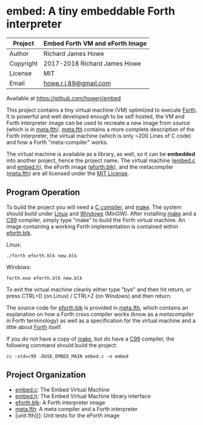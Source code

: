 # embed: A tiny embeddable Forth interpreter

| Project   | Embed Forth VM and eForth Image |
| --------- | ------------------------------- |
| Author    | Richard James Howe              |
| Copyright | 2017-2018 Richard James Howe    |
| License   | MIT                             |
| Email     | howe.r.j.89@gmail.com           |

Available at <https://github.com/howerj/embed>

This project contains a tiny virtual machine (VM) optimized to execute 
[Forth][]. It is powerful and well developed enough to be self hosted, 
the VM and Forth interpreter image can be used to recreate a new image from
source (which is in [meta.fth][]). [meta.fth][] contains a more complete
description of the Forth interpreter, the virtual machine (which is only ~200
Lines of C code) and how a Forth "meta-compiler" works.

The virtual machine is available as a library, as well, so it can be
**embedded** into another project, hence the project name. The virtual machine
([embed.c][] and [embed.h][]), the eForth image ([eforth.blk][]), 
and the metacompiler ([meta.fth][]) are all licensed under the [MIT License][].

## Program Operation

To build the project you will need a [C compiler][], and [make][]. The
system should build under [Linux][] and [Windows][] (MinGW). After installing
[make][] and a [C99][] compiler, simply type "make" to build the
Forth virtual machine. An image containing a working Forth
implementation is contained within [eforth.blk][].

Linux:

	./forth eforth.blk new.blk

Windows:

	forth.exe eforth.blk new.blk

To exit the virtual machine cleanly either type "bye" and then hit
return, or press CTRL+D (on Linux) / CTRL+Z (on Windows) and then return.

The source code for [eforth.blk][] is provided in [meta.fth][], which contains
an explanation on how a Forth cross compiler works (know as a *metacompiler* in
Forth terminology) as well as a specification for the virtual machine and a
little about [Forth][] itself.

If you do not have a copy of [make][], but do have a [C99][] compiler, the
following command should build the project:

	cc -std=c99 -DUSE_EMBED_MAIN embed.c -o embed

## Project Organization

* [embed.c][]: The Embed Virtual Machine
* [embed.h][]: The Embed Virtual Machine library interface
* [eforth.blk][]: A Forth interpreter image
* [meta.fth][]: A meta compiler and a Forth interpreter
* [unit.fth][]: Unit tests for the eForth image

[MIT License]: LICENSE
[embed.c]: embed.c
[embed.h]: embed.h
[eforth.blk]: eforth.blk
[C compiler]: https://gcc.gnu.org/
[make]: https://www.gnu.org/software/make/
[Windows]: https://en.wikipedia.org/wiki/Microsoft_Windows
[Linux]: https://en.wikipedia.org/wiki/Linux
[C99]: https://en.wikipedia.org/wiki/C99
[meta.fth]: meta.fth
[forth]: https://en.wikipedia.org/wiki/Forth_(programming_language)
